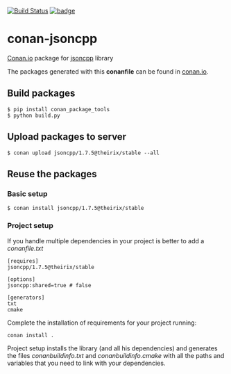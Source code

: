 [![Build Status](https://travis-ci.org/theirix/conan-jsoncpp.svg)](https://travis-ci.org/theirix/conan-jsoncpp)
[![badge](https://img.shields.io/badge/conan.io-jsoncpp%2F1.7.5-green.svg?logo=data:image/png;base64%2CiVBORw0KGgoAAAANSUhEUgAAAA4AAAAOCAMAAAAolt3jAAAA1VBMVEUAAABhlctjlstkl8tlmMtlmMxlmcxmmcxnmsxpnMxpnM1qnc1sn85voM91oM11oc1xotB2oc56pNF6pNJ2ptJ8ptJ8ptN9ptN8p9N5qNJ9p9N9p9R8qtOBqdSAqtOAqtR%2BrNSCrNJ/rdWDrNWCsNWCsNaJs9eLs9iRvNuVvdyVv9yXwd2Zwt6axN6dxt%2Bfx%2BChyeGiyuGjyuCjyuGly%2BGlzOKmzOGozuKoz%2BKqz%2BOq0OOv1OWw1OWw1eWx1eWy1uay1%2Baz1%2Baz1%2Bez2Oe02Oe12ee22ujUGwH3AAAAAXRSTlMAQObYZgAAAAFiS0dEAIgFHUgAAAAJcEhZcwAACxMAAAsTAQCanBgAAAAHdElNRQfgBQkREyOxFIh/AAAAiklEQVQI12NgAAMbOwY4sLZ2NtQ1coVKWNvoc/Eq8XDr2wB5Ig62ekza9vaOqpK2TpoMzOxaFtwqZua2Bm4makIM7OzMAjoaCqYuxooSUqJALjs7o4yVpbowvzSUy87KqSwmxQfnsrPISyFzWeWAXCkpMaBVIC4bmCsOdgiUKwh3JojLgAQ4ZCE0AMm2D29tZwe6AAAAAElFTkSuQmCC)](http://www.conan.io/source/jsoncpp/1.7.5/theirix/ci)

# conan-jsoncpp

[Conan.io](https://conan.io) package for [jsoncpp](https://github.com/open-source-parsers/jsoncpp) library

The packages generated with this **conanfile** can be found in [conan.io](https://conan.io/source/jsoncpp/1.7.5/theirix/stable).

## Build packages

    $ pip install conan_package_tools
    $ python build.py
    
## Upload packages to server

    $ conan upload jsoncpp/1.7.5@theirix/stable --all
    
## Reuse the packages

### Basic setup

    $ conan install jsoncpp/1.7.5@theirix/stable
    
### Project setup

If you handle multiple dependencies in your project is better to add a *conanfile.txt*
    
    [requires]
    jsoncpp/1.7.5@theirix/stable

    [options]
    jsoncpp:shared=true # false
    
    [generators]
    txt
    cmake

Complete the installation of requirements for your project running:</small></span>

    conan install . 

Project setup installs the library (and all his dependencies) and generates the files *conanbuildinfo.txt* and *conanbuildinfo.cmake* with all the paths and variables that you need to link with your dependencies.
